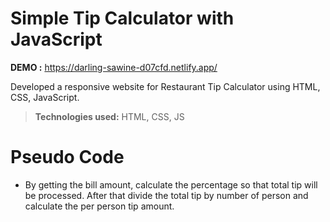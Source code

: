 # Simple Tip Calculator with JavaScript

**DEMO :** https://darling-sawine-d07cfd.netlify.app/

Developed a responsive website for Restaurant Tip Calculator using HTML, CSS, JavaScript.

> **Technologies used:** HTML, CSS, JS

# Pseudo Code

 - By getting the bill amount, calculate the percentage so that total tip will be processed. After that divide the total tip by number of person and calculate the per person tip amount.
